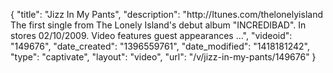 {
    "title": "Jizz In My Pants",
    "description": "http:\/\/Itunes.com\/thelonelyisland The first single from The Lonely Island's debut album \"INCREDIBAD\". In stores 02\/10\/2009. Video features guest appearances ...",
    "videoid": "149676",
    "date_created": "1396559761",
    "date_modified": "1418181242",
    "type": "captivate",
    "layout": "video",
    "url": "\/v\/jizz-in-my-pants\/149676"
}